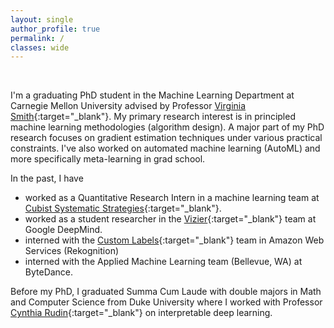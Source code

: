 ```yaml
---
layout: single
author_profile: true
permalink: /
classes: wide
---
```


<br>

I'm a graduating PhD student in the Machine Learning Department at Carnegie Mellon University advised by Professor [Virginia Smith](https://www.cs.cmu.edu/~smithv/){:target="_blank"}. My primary research interest is in principled machine learning methodologies (algorithm design). A major part of my PhD research focuses on gradient estimation techniques under various practical constraints. I've also worked on automated machine learning (AutoML) and more specifically meta-learning in grad school. 

In the past, I have
- worked as a Quantitative Research Intern in a machine learning team at [Cubist Systematic Strategies](https://point72.com/cubist/){:target="_blank"}.
- worked as a student researcher in the [Vizier](https://research.google/pubs/google-vizier-a-service-for-black-box-optimization/){:target="_blank"} team at Google DeepMind.
- interned with the [Custom Labels](https://aws.amazon.com/rekognition/custom-labels-features/){:target="_blank"} team in Amazon Web Services (Rekognition)
- interned with the Applied Machine Learning team (Bellevue, WA) at ByteDance. 

<!-- I have worked on areas including meta-learning, zeroth-order-gradient estimation, out-of-distribution generalization/evaluation, federated learning, privacy protection, and model interpretability. -->

Before my PhD, I graduated Summa Cum Laude with double majors in Math and Computer Science from Duke University where I worked with Professor [Cynthia Rudin](https://users.cs.duke.edu/~cynthia/){:target="_blank"} on interpretable deep learning.

<!-- **I am on the job market with a start date in 2025. Please reach out if you think I'm good fit. Thanks!** -->